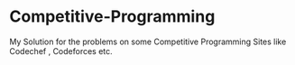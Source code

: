 # Competitive-Programming


My Solution for the problems on some Competitive Programming Sites like Codechef , Codeforces etc.

